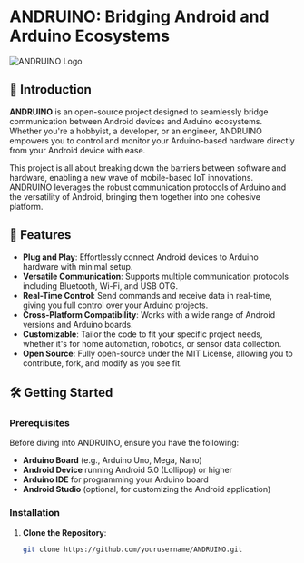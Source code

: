 # ANDRUINO: Bridging Android and Arduino Ecosystems

![ANDRUINO Logo](https://example.com/logo.png) <!-- Insert your logo URL here -->

## 🚀 Introduction

**ANDRUINO** is an open-source project designed to seamlessly bridge communication between Android devices and Arduino ecosystems. Whether you're a hobbyist, a developer, or an engineer, ANDRUINO empowers you to control and monitor your Arduino-based hardware directly from your Android device with ease.

This project is all about breaking down the barriers between software and hardware, enabling a new wave of mobile-based IoT innovations. ANDRUINO leverages the robust communication protocols of Arduino and the versatility of Android, bringing them together into one cohesive platform.

## 🎯 Features

- **Plug and Play**: Effortlessly connect Android devices to Arduino hardware with minimal setup.
- **Versatile Communication**: Supports multiple communication protocols including Bluetooth, Wi-Fi, and USB OTG.
- **Real-Time Control**: Send commands and receive data in real-time, giving you full control over your Arduino projects.
- **Cross-Platform Compatibility**: Works with a wide range of Android versions and Arduino boards.
- **Customizable**: Tailor the code to fit your specific project needs, whether it's for home automation, robotics, or sensor data collection.
- **Open Source**: Fully open-source under the MIT License, allowing you to contribute, fork, and modify as you see fit.

## 🛠️ Getting Started

### Prerequisites

Before diving into ANDRUINO, ensure you have the following:

- **Arduino Board** (e.g., Arduino Uno, Mega, Nano)
- **Android Device** running Android 5.0 (Lollipop) or higher
- **Arduino IDE** for programming your Arduino board
- **Android Studio** (optional, for customizing the Android application)

### Installation

1. **Clone the Repository**:
   ```sh
   git clone https://github.com/yourusername/ANDRUINO.git
